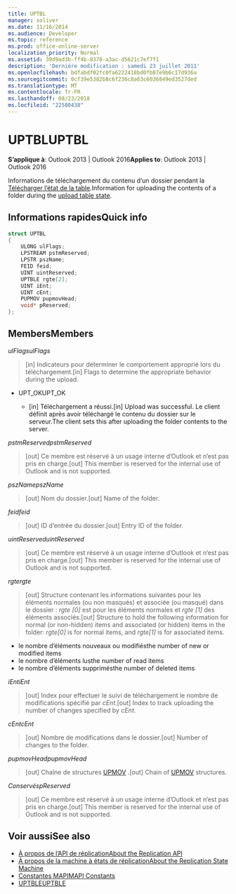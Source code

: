 ```yaml
---
title: UPTBL
manager: soliver
ms.date: 11/16/2014
ms.audience: Developer
ms.topic: reference
ms.prod: office-online-server
localization_priority: Normal
ms.assetid: 39d9ad3b-ff4b-8378-a3ac-d5621c7ef7f1
description: 'Derniére modification : samedi 23 juillet 2011'
ms.openlocfilehash: bdfabdf02fc0fa6222418bd0fb87e9b6c17d936a
ms.sourcegitcommit: 0cf39e5382b8c6f236c8a63c6036849ed3527ded
ms.translationtype: MT
ms.contentlocale: fr-FR
ms.lasthandoff: 08/23/2018
ms.locfileid: "22580438"
---
```

# <a name="uptbl"></a><span data-ttu-id="ff1aa-103">UPTBL</span><span class="sxs-lookup"><span data-stu-id="ff1aa-103">UPTBL</span></span>

<span data-ttu-id="ff1aa-104">**S’applique à**: Outlook 2013 | Outlook 2016</span><span class="sxs-lookup"><span data-stu-id="ff1aa-104">**Applies to**: Outlook 2013 | Outlook 2016</span></span> 
  
<span data-ttu-id="ff1aa-105">Informations de téléchargement du contenu d’un dossier pendant la [Télécharger l’état de la table](upload-table-state.md).</span><span class="sxs-lookup"><span data-stu-id="ff1aa-105">Information for uploading the contents of a folder during the [upload table state](upload-table-state.md).</span></span>
  
## <a name="quick-info"></a><span data-ttu-id="ff1aa-106">Informations rapides</span><span class="sxs-lookup"><span data-stu-id="ff1aa-106">Quick info</span></span>

```cpp
struct UPTBL 
{ 
    ULONG ulFlags; 
    LPSTREAM pstmReserved; 
    LPSTR pszName; 
    FEID feid; 
    UINT uintReserved; 
    UPTBLE rgte[2]; 
    UINT iEnt; 
    UINT cEnt; 
    PUPMOV pupmovHead; 
    void* pReserved; 
};
```

## <a name="members"></a><span data-ttu-id="ff1aa-107">Members</span><span class="sxs-lookup"><span data-stu-id="ff1aa-107">Members</span></span>

<span data-ttu-id="ff1aa-108">_ulFlags_</span><span class="sxs-lookup"><span data-stu-id="ff1aa-108">_ulFlags_</span></span>
  
> <span data-ttu-id="ff1aa-109">[in] Indicateurs pour déterminer le comportement approprié lors du téléchargement.</span><span class="sxs-lookup"><span data-stu-id="ff1aa-109">[in] Flags to determine the appropriate behavior during the upload.</span></span>
    
  - <span data-ttu-id="ff1aa-110">UPT_OK</span><span class="sxs-lookup"><span data-stu-id="ff1aa-110">UPT_OK</span></span>
    
    - <span data-ttu-id="ff1aa-111">[in] Téléchargement a réussi.</span><span class="sxs-lookup"><span data-stu-id="ff1aa-111">[in] Upload was successful.</span></span> <span data-ttu-id="ff1aa-112">Le client définit après avoir téléchargé le contenu du dossier sur le serveur.</span><span class="sxs-lookup"><span data-stu-id="ff1aa-112">The client sets this after uploading the folder contents to the server.</span></span>
    
<span data-ttu-id="ff1aa-113">_pstmReserved_</span><span class="sxs-lookup"><span data-stu-id="ff1aa-113">_pstmReserved_</span></span>
  
> <span data-ttu-id="ff1aa-114">[out] Ce membre est réservé à un usage interne d’Outlook et n’est pas pris en charge.</span><span class="sxs-lookup"><span data-stu-id="ff1aa-114">[out] This member is reserved for the internal use of Outlook and is not supported.</span></span> 
    
<span data-ttu-id="ff1aa-115">_pszName_</span><span class="sxs-lookup"><span data-stu-id="ff1aa-115">_pszName_</span></span>
  
> <span data-ttu-id="ff1aa-116">[out] Nom du dossier.</span><span class="sxs-lookup"><span data-stu-id="ff1aa-116">[out] Name of the folder.</span></span>
    
<span data-ttu-id="ff1aa-117">_feid_</span><span class="sxs-lookup"><span data-stu-id="ff1aa-117">_feid_</span></span>
  
> <span data-ttu-id="ff1aa-118">[out] ID d’entrée du dossier.</span><span class="sxs-lookup"><span data-stu-id="ff1aa-118">[out] Entry ID of the folder.</span></span>
    
<span data-ttu-id="ff1aa-119">_uintReserved_</span><span class="sxs-lookup"><span data-stu-id="ff1aa-119">_uintReserved_</span></span>
  
> <span data-ttu-id="ff1aa-120">[out] Ce membre est réservé à un usage interne d’Outlook et n’est pas pris en charge.</span><span class="sxs-lookup"><span data-stu-id="ff1aa-120">[out] This member is reserved for the internal use of Outlook and is not supported.</span></span> 
    
<span data-ttu-id="ff1aa-121">_rgte_</span><span class="sxs-lookup"><span data-stu-id="ff1aa-121">_rgte_</span></span>
  
> <span data-ttu-id="ff1aa-122">[out] Structure contenant les informations suivantes pour les éléments normales (ou non masqués) et associée (ou masqué) dans le dossier : _rgte [0]_ est pour les éléments normales et _rgte [1]_ des éléments associés.</span><span class="sxs-lookup"><span data-stu-id="ff1aa-122">[out] Structure to hold the following information for normal (or non-hidden) items and associated (or hidden) items in the folder:  _rgte[0]_ is for normal items, and  _rgte[1]_ is for associated items.</span></span> 
    
   - <span data-ttu-id="ff1aa-123">le nombre d’éléments nouveaux ou modifiés</span><span class="sxs-lookup"><span data-stu-id="ff1aa-123">the number of new or modified items</span></span>
   - <span data-ttu-id="ff1aa-124">le nombre d’éléments lus</span><span class="sxs-lookup"><span data-stu-id="ff1aa-124">the number of read items</span></span> 
   - <span data-ttu-id="ff1aa-125">le nombre d’éléments supprimés</span><span class="sxs-lookup"><span data-stu-id="ff1aa-125">the number of deleted items</span></span>
    
 <span data-ttu-id="ff1aa-126">_iEnt_</span><span class="sxs-lookup"><span data-stu-id="ff1aa-126">_iEnt_</span></span>
  
> <span data-ttu-id="ff1aa-127">[out] Index pour effectuer le suivi de téléchargement le nombre de modifications spécifié par _cEnt_.</span><span class="sxs-lookup"><span data-stu-id="ff1aa-127">[out] Index to track uploading the number of changes specified by  _cEnt_.</span></span>
    
<span data-ttu-id="ff1aa-128">_cEnt_</span><span class="sxs-lookup"><span data-stu-id="ff1aa-128">_cEnt_</span></span>
  
> <span data-ttu-id="ff1aa-129">[out] Nombre de modifications dans le dossier.</span><span class="sxs-lookup"><span data-stu-id="ff1aa-129">[out] Number of changes to the folder.</span></span>
    
<span data-ttu-id="ff1aa-130">_pupmovHead_</span><span class="sxs-lookup"><span data-stu-id="ff1aa-130">_pupmovHead_</span></span>
  
> <span data-ttu-id="ff1aa-131">[out] Chaîne de structures [UPMOV](upmov.md) .</span><span class="sxs-lookup"><span data-stu-id="ff1aa-131">[out] Chain of [UPMOV](upmov.md) structures.</span></span> 
    
<span data-ttu-id="ff1aa-132">_Conservés_</span><span class="sxs-lookup"><span data-stu-id="ff1aa-132">_pReserved_</span></span>
  
> <span data-ttu-id="ff1aa-133">[out] Ce membre est réservé à un usage interne d’Outlook et n’est pas pris en charge.</span><span class="sxs-lookup"><span data-stu-id="ff1aa-133">[out] This member is reserved for the internal use of Outlook and is not supported.</span></span>
    
## <a name="see-also"></a><span data-ttu-id="ff1aa-134">Voir aussi</span><span class="sxs-lookup"><span data-stu-id="ff1aa-134">See also</span></span>

- [<span data-ttu-id="ff1aa-135">À propos de l’API de réplication</span><span class="sxs-lookup"><span data-stu-id="ff1aa-135">About the Replication API</span></span>](about-the-replication-api.md)
- [<span data-ttu-id="ff1aa-136">À propos de la machine à états de réplication</span><span class="sxs-lookup"><span data-stu-id="ff1aa-136">About the Replication State Machine</span></span>](about-the-replication-state-machine.md)
- [<span data-ttu-id="ff1aa-137">Constantes MAPI</span><span class="sxs-lookup"><span data-stu-id="ff1aa-137">MAPI Constants</span></span>](mapi-constants.md)
- [<span data-ttu-id="ff1aa-138">UPTBLE</span><span class="sxs-lookup"><span data-stu-id="ff1aa-138">UPTBLE</span></span>](uptble.md)

